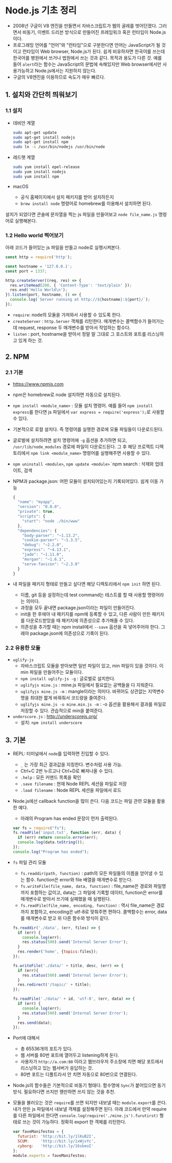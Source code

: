 # Node.js 기초 정리

- 2008년 구글이 V8 엔진을 만들면서 자바스크립트가 웹의 굴레를 벗어던졌다. 그러면서 비동기, 이벤트 드리븐 방식으로 만들어진 프레임워크 혹은 런타임이 Node.js이다.
- 프로그래밍 언어를 "언어"와 "런타임"으로 구분한다면 언어는 JavaScript가 될 것이고 런타임이 Web browser, Node.js가 된다. 쉽게 비유하자면 한국어를 쓰는데 한국어를 병원에서 쓰거나 법원에서 쓰는 것과 같다. 목적과 용도가 다른 것. 예를 들어 `alert`라는 함수는 JavaScript의 문법에 속해있지만 Web browser에서만 사용가능하고 Node.js에서는 지원하지 않는다.
- 구글의 V8엔진을 이용하므로 속도가 매우 빠르다.

## 1. 설치와 간단히 띄워보기

### 1.1 설치

- 데비안 계열

    ```sh
    sudo apt-get update
    sudo apt-get install nodejs
    sudo apt-get install npm
    sudo ln -s /usr/bin/nodejs /usr/bin/node
    ```

- 레드햇 계열

    ```sh
    sudo yum install epel-release
    sudo yum install nodejs
    sudo yum install npm
    ```

- macOS
    + 공식 홈페이지에서 설치 패키지를 받어 설치하든지
    + `brew install node` 명령어로 homebrew를 이용해서 설치하면 된다.

설치가 되었다면 콘솔에 문자열을 찍는 js 파일을 만들어보고 `node file_name.js` 명령어로 실행해본다.

### 1.2 Hello world 찍어보기

아래 코드가 들어있는 js 파일을 만들고 node로 실행시켜본다.

```js
const http = require('http');

const hostname = '127.0.0.1';
const port = 1337;

http.createServer((req, res) => {
  res.writeHead(200, { 'Content-Type': 'text/plain' });
  res.end('Hello World\n');
}).listen(port, hostname, () => {
  console.log(`Server running at http://${hostname}:${port}/`);
});
```

- `require`: node의 모듈을 가져와서 사용할 수 있도록 한다.
- `createServer` : `http.Server` 객체를 리턴한다. 매개변수는 콜백함수가 들어가는데 request, response 두 매개변수를 받아서 작업하는 함수다.
- `listen` : port, hostname을 받아서 정말 말 그대로 그 호스트와 포트를 리스닝하고 있게 하는 것.

## 2. NPM

### 2.1 기본

- https://www.npmjs.com
- npm은 homebrew로 node 설치하면 자동으로 설치된다.
- `npm install <module_name>` : 모듈 설치 명령어. 예를 들어 `npm install express`를 한다면 js 파일에서 `var express = require('express');`로 사용할 수 있다.
- 기본적으로 로컬 설치다. 즉 명령어를 실행한 경로에 모듈 파일들이 다운로드된다.
- 글로벌에 설치하려면 설치 명령어에 `-g` 옵션을 추가하면 되고, `/usr/lib/node_modules` 경로에 파일이 다운로드된다. 그 후 해당 프로젝트 디렉토리에서 `npm link <module_name>` 명령어를 실행해주면 사용할 수 있다.
- `npm uninstall <module>`, `npm update <module>` `npm search <module>: 삭제와 업데이트, 검색
- NPM과 package.json: 어떤 모듈이 설치되어있는지 기록되어있다. 쉽게 이동 가능

    ```js
    {
      "name": "myapp",
      "version": "0.0.0",
      "private": true,
      "scripts": {
        "start": "node ./bin/www"
      },
      "dependencies": {
        "body-parser": "~1.13.2",
        "cookie-parser": "~1.3.5",
        "debug": "~2.2.0",
        "express": "~4.13.1",
        "jade": "~1.11.0",
        "morgan": "~1.6.1",
        "serve-favicon": "~2.3.0"
      }
    }
    ```

- 내 파일을 패키지 형태로 만들고 싶다면 해당 디렉토리에서 `npm init` 하면 된다.
    + 이름, git 등을 설정하는데 test command는 테스트를 할 때 사용할 명령어라는 의미다.
    + 과정을 모두 끝내면 package.json이라는 파일이 만들어진다.
    + init을 한 후에야 내 패키지를 npm에 등록할 수 있고, 다른 사람이 만든 패키지를 다운로드받았을 때 패키지에 의존성으로 추가해줄 수 있다.
    + 의존성을 추가할 때는 npm install에서 `--save` 옵션을 꼭 넣어주어야 한다. 그래야 package.json에 의존성으로 기록이 된다.

### 2.2 유용한 모듈

- `uglify-js`
    + 자바스크립트 모듈을 받아보면 일반 파일이 있고, min 파일이 있을 것이다. 이 min 파일을 만들어주는 모듈이다.
    + `npm install uglify-js -g` : 글로벌로 설치한다.
    + `uglifyjs mine.js` : mine.js 파일에서 필요없는 공백들을 다 지워준다.
    + `uglifyjs mine.js -m` : mangle이라는 의미다. 바뀌어도 상관없는 지역변수명을 최대한 짧게 바꿔줘서 코드량을 줄여준다.
    + `uglifyjs mine.js -o mine.min.js -m` : -o 옵션을 활용해서 결과를 파일로 저장할 수 있다. 관습적으로 min을 붙여준다.
- `underscore.js` : http://underscorejs.org/
    + 설치: `npm install underscore`

## 3. 기본

- REPL: 터미널에서 `node`를 입력하면 진입할 수 있다.
    + `_` 는 가장 최근 결과값을 지칭한다. 변수처럼 사용 가능.
    + Ctrl+C 2번 누르고나 Ctrl+D로 빠져나올 수 있다.
    + `.help` : 모든 커맨드 목록을 확인
    + `.save filename` : 현재 Node REPL 세션을 파일로 저장
    + `.load filename` : Node REPL 세션을 파일에서 로드
- Node.js에선 callback function을 많이 쓴다. 다음 코드는 파일 관련 모듈을 활용한 예다.
    + 아래의 Program has ended 문장이 먼저 출력된다.

    ```js
    var fs = require("fs");
    fs.readFile('input.txt', function (err, data) {
      if (err) return console.error(err);
      console.log(data.toString());
    });
    console.log("Program has ended");
    ```

- `fs` 파일 관리 모듈
    + `fs.readdir(path, function)` : path의 모든 파일들의 이름을 얻어낼 수 있는 함수. function은 error와 file 배열을 매개변수로 받는다.
    + `fs.writeFile(file_name, data, function)` : file_name은 경로와 파일명까지 포함하는 값이고, data는 그 파일에 기록할 데이터, function은 error를 매개변수로 받아서 쓰기에 실패했을 때 실행된다.
    + `fs.readFile(file_name, encoding, function)` : 역시 file_name은 경로까지 포함하고, encoding은 utf-8로 맞춰주면 편하다. 콜백함수는 error, data를 매개변수로 받고 위 다른 함수와 방식이 같다.

    ```js
    fs.readdir('./data', (err, files) => {
      if (err) {
        console.log(err);
        res.status(500).send('Internal Server Error');
      }
      res.render('home', {topics:files});
    });

    fs.writeFile('./data/' + title, desc, (err) => {
      if (err){
        res.status(500).send('Internal Server Error');
      }
      res.redirect('/topic/' + title);
    });

    fs.readFile('./data/' + id, 'utf-8', (err, data) => {
      if (err) {
        console.log(err);
        res.status(500).send('Internal Server Error');
      }
      res.send(data);
    });
    ```

- Port에 대해서
    + 총 65536개의 포트가 있다.
    + 웹 서버를 80번 포트에 열어두고 listening하게 둔다.
    + 사용자가 `http://a.com:80` 이라고 웹브라우저 주소창에 치면 해당 포트에서 리스닝하고 있는 웹서버가 응답하는 것.
    + 80번 포트는 디폴트라서 안 치면 자동으로 80번으로 연결된다.
- Node.js의 함수들은 기본적으로 비동기 형태다. 함수명에 `Sync`가 붙어있으면 동기 방식. 필요하다면 쓰지만 웬만하면 쓰지 않는 것을 추천.
- 모듈을 불러오는 것은 `require`를 쓰면 되지만 내보낼 때는 `module.export`를 쓴다. 내가 만든 js 파일에서 내보낼 객체를 설정해주면 된다. 아래 코드에서 만약 require를 다른 파일에서 한다면 `console.log(require('./mine.js').furutirst)` 형태로 쓰는 것이 가능하다. 정확히 export 한 객체를 리턴한다.

    ```js
    var faveManifestos = {
      futurist: 'http://bit.ly/1lKuB2I',
      SCUM:     'http://bit.ly/1xWjvYc',
      cyborg:   'http://bit.ly/16sbeoI'
    };
    module.exports = faveManifestos;
    ```
